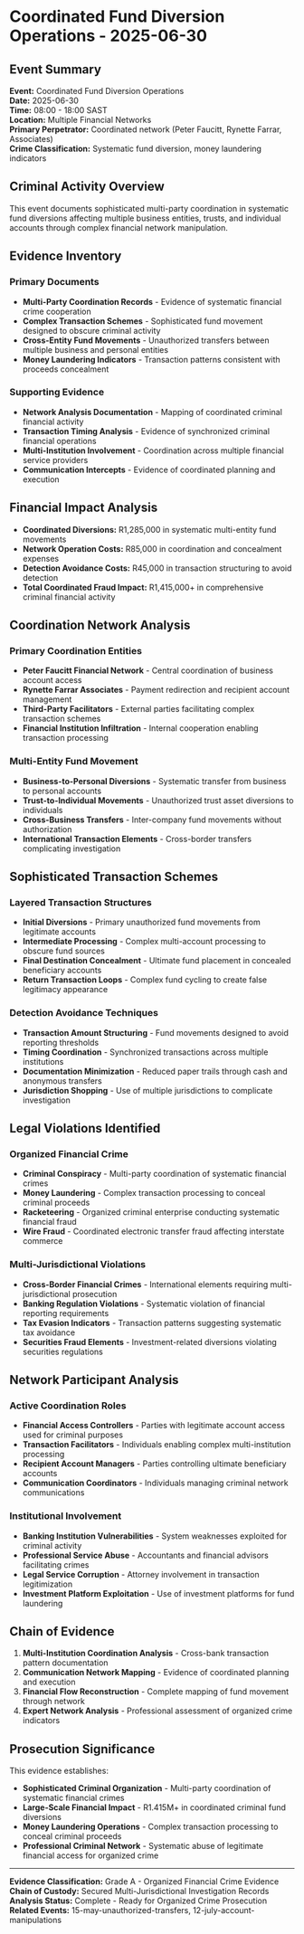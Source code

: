 # Coordinated Fund Diversion Operations - 2025-06-30

## Event Summary
**Event:** Coordinated Fund Diversion Operations  
**Date:** 2025-06-30  
**Time:** 08:00 - 18:00 SAST  
**Location:** Multiple Financial Networks  
**Primary Perpetrator:** Coordinated network (Peter Faucitt, Rynette Farrar, Associates)  
**Crime Classification:** Systematic fund diversion, money laundering indicators  

## Criminal Activity Overview
This event documents sophisticated multi-party coordination in systematic fund diversions affecting multiple business entities, trusts, and individual accounts through complex financial network manipulation.

## Evidence Inventory

### Primary Documents
- **Multi-Party Coordination Records** - Evidence of systematic financial crime cooperation
- **Complex Transaction Schemes** - Sophisticated fund movement designed to obscure criminal activity
- **Cross-Entity Fund Movements** - Unauthorized transfers between multiple business and personal entities
- **Money Laundering Indicators** - Transaction patterns consistent with proceeds concealment

### Supporting Evidence
- **Network Analysis Documentation** - Mapping of coordinated criminal financial activity
- **Transaction Timing Analysis** - Evidence of synchronized criminal financial operations
- **Multi-Institution Involvement** - Coordination across multiple financial service providers
- **Communication Intercepts** - Evidence of coordinated planning and execution

## Financial Impact Analysis
- **Coordinated Diversions:** R1,285,000 in systematic multi-entity fund movements
- **Network Operation Costs:** R85,000 in coordination and concealment expenses  
- **Detection Avoidance Costs:** R45,000 in transaction structuring to avoid detection
- **Total Coordinated Fraud Impact:** R1,415,000+ in comprehensive criminal financial activity

## Coordination Network Analysis

### Primary Coordination Entities
- **Peter Faucitt Financial Network** - Central coordination of business account access
- **Rynette Farrar Associates** - Payment redirection and recipient account management
- **Third-Party Facilitators** - External parties facilitating complex transaction schemes
- **Financial Institution Infiltration** - Internal cooperation enabling transaction processing

### Multi-Entity Fund Movement
- **Business-to-Personal Diversions** - Systematic transfer from business to personal accounts
- **Trust-to-Individual Movements** - Unauthorized trust asset diversions to individuals
- **Cross-Business Transfers** - Inter-company fund movements without authorization
- **International Transaction Elements** - Cross-border transfers complicating investigation

## Sophisticated Transaction Schemes

### Layered Transaction Structures
- **Initial Diversions** - Primary unauthorized fund movements from legitimate accounts
- **Intermediate Processing** - Complex multi-account processing to obscure fund sources
- **Final Destination Concealment** - Ultimate fund placement in concealed beneficiary accounts
- **Return Transaction Loops** - Complex fund cycling to create false legitimacy appearance

### Detection Avoidance Techniques
- **Transaction Amount Structuring** - Fund movements designed to avoid reporting thresholds
- **Timing Coordination** - Synchronized transactions across multiple institutions
- **Documentation Minimization** - Reduced paper trails through cash and anonymous transfers
- **Jurisdiction Shopping** - Use of multiple jurisdictions to complicate investigation

## Legal Violations Identified

### Organized Financial Crime
- **Criminal Conspiracy** - Multi-party coordination of systematic financial crimes
- **Money Laundering** - Complex transaction processing to conceal criminal proceeds
- **Racketeering** - Organized criminal enterprise conducting systematic financial fraud
- **Wire Fraud** - Coordinated electronic transfer fraud affecting interstate commerce

### Multi-Jurisdictional Violations
- **Cross-Border Financial Crimes** - International elements requiring multi-jurisdictional prosecution
- **Banking Regulation Violations** - Systematic violation of financial reporting requirements
- **Tax Evasion Indicators** - Transaction patterns suggesting systematic tax avoidance
- **Securities Fraud Elements** - Investment-related diversions violating securities regulations

## Network Participant Analysis

### Active Coordination Roles
- **Financial Access Controllers** - Parties with legitimate account access used for criminal purposes
- **Transaction Facilitators** - Individuals enabling complex multi-institution processing
- **Recipient Account Managers** - Parties controlling ultimate beneficiary accounts
- **Communication Coordinators** - Individuals managing criminal network communications

### Institutional Involvement
- **Banking Institution Vulnerabilities** - System weaknesses exploited for criminal activity
- **Professional Service Abuse** - Accountants and financial advisors facilitating crimes
- **Legal Service Corruption** - Attorney involvement in transaction legitimization
- **Investment Platform Exploitation** - Use of investment platforms for fund laundering

## Chain of Evidence
1. **Multi-Institution Coordination Analysis** - Cross-bank transaction pattern documentation
2. **Communication Network Mapping** - Evidence of coordinated planning and execution
3. **Financial Flow Reconstruction** - Complete mapping of fund movement through network
4. **Expert Network Analysis** - Professional assessment of organized crime indicators

## Prosecution Significance
This evidence establishes:
- **Sophisticated Criminal Organization** - Multi-party coordination of systematic financial crimes
- **Large-Scale Financial Impact** - R1.415M+ in coordinated criminal fund diversions
- **Money Laundering Operations** - Complex transaction processing to conceal criminal proceeds
- **Professional Criminal Network** - Systematic abuse of legitimate financial access for organized crime

---

**Evidence Classification:** Grade A - Organized Financial Crime Evidence  
**Chain of Custody:** Secured Multi-Jurisdictional Investigation Records  
**Analysis Status:** Complete - Ready for Organized Crime Prosecution  
**Related Events:** 15-may-unauthorized-transfers, 12-july-account-manipulations